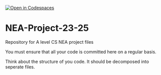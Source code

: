[![Open in Codespaces](https://classroom.github.com/assets/launch-codespace-2972f46106e565e64193e422d61a12cf1da4916b45550586e14ef0a7c637dd04.svg)](https://classroom.github.com/open-in-codespaces?assignment_repo_id=15721424)
# NEA-Project-23-25
Repository for A level CS NEA project files

You must ensure that all your code is committed here on a regular basis.

Think about the structure of you code. It should be decomposed into seperate files.
